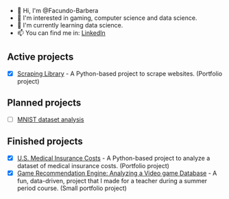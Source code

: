 - 👋 Hi, I'm @Facundo-Barbera
- 👀 I'm interested in gaming, computer science and data science.
- 🌱 I'm currently learning data science.
- 📫 You can find me in: [LinkedIn](https://www.linkedin.com/in/facundo-bautista-barbera-86bb41187/)

<!--- Active projects --->
## Active projects
- [x] [Scraping Library](https://github.com/Facundo-Barbera/Scraping-Library) - A Python-based project to scrape websites. (Portfolio project)

<!--- Planned projects --->
## Planned projects
- [ ] [MNIST dataset analysis](https://github.com/Facundo-Barbera/MNIST-Dataset-analysis) 

<!--- Finished projects --->
## Finished projects
- [x] [U.S. Medical Insurance Costs](https://github.com/Facundo-Barbera/U.S.-Medical-Insurance-Costs) - A Python-based project to analyze a dataset of medical insurance costs. (Portfolio project)
- [x] [Game Recommendation Engine: Analyzing a Video game Database](https://github.com/Facundo-Barbera/game-recommendation-engine) - A fun, data-driven, project that I made for a teacher during a summer period course. (Small portfolio project)
